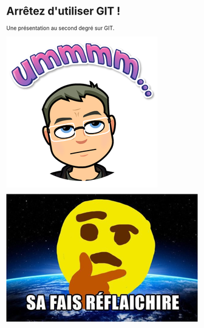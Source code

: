 # Arrêtez d'utiliser GIT !
Une présentation au second degré sur GIT.

![](img/olivier.ummm.png)

![](img/ca-fait-reflechir.jpg)